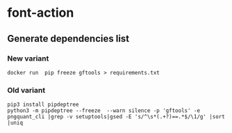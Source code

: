 # font-action

## Generate dependencies list


### New variant

```
docker run  pip freeze gftools > requirements.txt
```

### Old variant

```
pip3 install pipdeptree
python3 -m pipdeptree --freeze  --warn silence -p 'gftools' -e pngquant_cli |grep -v setuptools|gsed -E 's/^\s*(.+?)==.*$/\1/g' |sort |uniq
```
